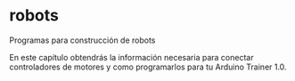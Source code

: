 # robots
Programas para construcción de robots

En este capítulo obtendrás la información necesaria para conectar controladores de motores y como programarlos para tu Arduino Trainer 1.0.
